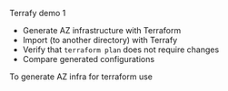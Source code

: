 Terrafy demo 1
- Generate AZ infrastructure with Terraform
- Import (to another directory) with Terrafy
- Verify that `terraform plan` does not require changes
- Compare generated configurations


To generate AZ infra for terraform use 